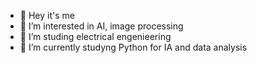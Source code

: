 - 👋 Hey it's me
- 👀 I’m interested in AI, image processing
- 🌱 I’m studing electrical engenieering
- 🔭 I’m currently studyng Python for IA and data analysis 
